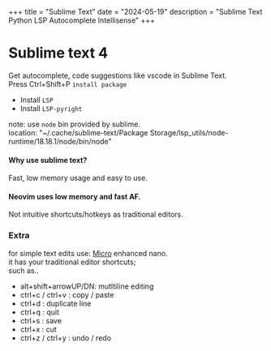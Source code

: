 +++
title = "Sublime Text"
date = "2024-05-19"
description = "Sublime Text Python LSP Autocomplete Intellisense"
 +++

# Sublime text 4  
Get autocomplete, code suggestions like vscode in Sublime Text.  
Press Ctrl+Shift+P `install package`  

- Install `LSP`  
- Install `LSP-pyright`  

note: use `node` bin provided by sublime.  
location: "~/.cache/sublime-text/Package Storage/lsp_utils/node-runtime/18.18.1/node/bin/node"  

####  Why use sublime text?  
Fast, low memory usage and easy to use.  

#### Neovim uses low memory and fast AF.  
Not intuitive shortcuts/hotkeys as traditional editors.  

### Extra  
for simple text edits use: [Micro](https://micro-editor.github.io/) enhanced nano.  
it has your traditional editor shortcuts;  
such as..  
- alt+shift+arrowUP/DN: mutltiline editing  
- ctrl+c / ctrl+v : copy / paste  
- ctrl+d : duplicate line  
- ctrl+q : quit  
- ctrl+s : save  
- ctrl+x : cut  
- ctrl+z  / ctrl+y : undo / redo  
